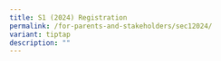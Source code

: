 ```yaml
---
title: S1 (2024) Registration
permalink: /for-parents-and-stakeholders/sec12024/
variant: tiptap
description: ""
---
```

